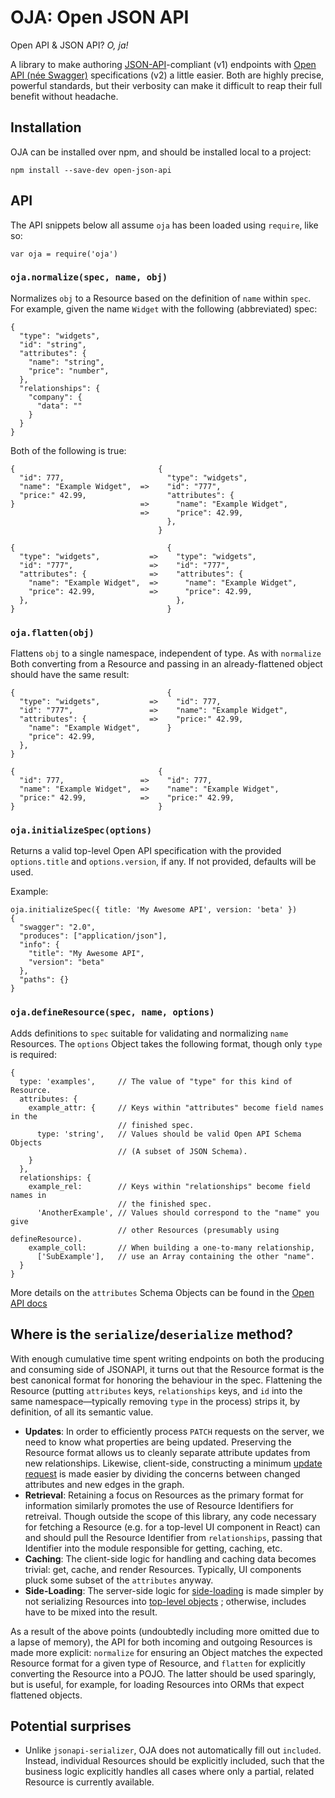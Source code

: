 # OJA: Open JSON API

Open API & JSON API? _O, ja!_

A library to make authoring [JSON-API][jsonapi]-compliant (v1) endpoints with
[Open API (née Swagger)][openapi] specifications (v2) a little easier. Both
are highly precise, powerful standards, but their verbosity can make it
difficult to reap their full benefit without headache.

## Installation

OJA can be installed over npm, and should be installed local to a project:

```
npm install --save-dev open-json-api
```

## API

The API snippets below all assume `oja` has been loaded using `require`, like
so:

```
var oja = require('oja')
```

### `oja.normalize(spec, name, obj)`

Normalizes `obj` to a Resource based on the definition of `name` within `spec`.
For example, given the name `Widget` with the following (abbreviated) spec:

```
{
  "type": "widgets",
  "id": "string",
  "attributes": {
    "name": "string",
    "price": "number",
  },
  "relationships": {
    "company": {
      "data": ""
    }
  }
}
```

Both of the following is true:

```
{                                {
  "id": 777,                       "type": "widgets",
  "name": "Example Widget",  =>    "id": "777",
  "price:" 42.99,                  "attributes": {
}                            =>      "name": "Example Widget",
                             =>      "price": 42.99,
                                   },
                                 }

{                                  {
  "type": "widgets",           =>    "type": "widgets",
  "id": "777",                 =>    "id": "777",
  "attributes": {              =>    "attributes": {
    "name": "Example Widget",  =>      "name": "Example Widget",
    "price": 42.99,            =>      "price": 42.99,
  },                                 },
}                                  }
```

### `oja.flatten(obj)`

Flattens `obj` to a single namespace, independent of type. As with `normalize`
Both converting from a Resource and passing in an already-flattened object
should have the same result:

```
{                                  {
  "type": "widgets",           =>    "id": 777,
  "id": "777",                 =>    "name": "Example Widget",
  "attributes": {              =>    "price:" 42.99,
    "name": "Example Widget",      }
    "price": 42.99,
  },
}

{                                {
  "id": 777,                 =>    "id": 777,
  "name": "Example Widget",  =>    "name": "Example Widget",
  "price:" 42.99,            =>    "price:" 42.99,
}                                }
```

### `oja.initializeSpec(options)`

Returns a valid top-level Open API specification with the provided `options.title` and `options.version`, if any. If not provided, defaults will be used.

Example:

```
oja.initializeSpec({ title: 'My Awesome API', version: 'beta' })
{
  "swagger": "2.0",
  "produces": ["application/json"],
  "info": {
    "title": "My Awesome API",
    "version": "beta"
  },
  "paths": {}
}
```

### `oja.defineResource(spec, name, options)`

Adds definitions to `spec` suitable for validating and normalizing `name`
Resources. The `options` Object takes the following format, though only `type`
is required:

```
{
  type: 'examples',     // The value of "type" for this kind of Resource.
  attributes: {
    example_attr: {     // Keys within "attributes" become field names in the
                        // finished spec.
      type: 'string',   // Values should be valid Open API Schema Objects
                        // (A subset of JSON Schema).
    }
  },
  relationships: {
    example_rel:        // Keys within "relationships" become field names in
                        // the finished spec.
      'AnotherExample', // Values should correspond to the "name" you give
                        // other Resources (presumably using defineResource).
    example_coll:       // When building a one-to-many relationship,
      ['SubExample'],   // use an Array containing the other "name".
  }
}
```

More details on the `attributes` Schema Objects can be found in the [Open API
docs][schema-object]

## Where is the `serialize`/`deserialize` method?

With enough cumulative time spent writing endpoints on both the producing and
consuming side of JSONAPI, it turns out that the Resource format is the best
canonical format for honoring the behaviour in the spec. Flattening the
Resource (putting `attributes` keys, `relationships` keys, and `id` into the
same namespace—typically removing `type` in the process) strips it, by
definition, of all its semantic value.

- **Updates**: In order to efficiently process `PATCH` requests on the server,
  we need to know what properties are being updated. Preserving the Resource
  format allows us to cleanly separate attribute updates from new
  relationships. Likewise, client-side, constructing a minimum [update
  request][jsonapi-update] is made easier by dividing the concerns between
  changed attributes and new edges in the graph.
- **Retrieval**: Retaining a focus on Resources as the primary format for
  information similarly promotes the use of Resource Identifiers for retreival.
  Though outside the scope of this library, any code necessary for fetching
  a Resource (e.g. for a top-level UI component in React) can and should pull
  the Resource Identifier from `relationships`, passing that Identifier into
  the module responsible for getting, caching, etc.
- **Caching**: The client-side logic for handling and caching data becomes
  trivial: get, cache, and render Resources. Typically, UI components pluck
  some subset of the `attributes` anyway.
- **Side-Loading**: The server-side logic for [side-loading][side-loading] is
  made simpler by not serializing Resources into [top-level objects][top-level]
  ; otherwise, includes have to be mixed into the result.

As a result of the above points (undoubtedly including more omitted due to a
lapse of memory), the API for both incoming and outgoing Resources is made more
explicit: `normalize` for ensuring an Object matches the expected Resource
format for a given type of Resource, and `flatten` for explicitly converting
the Resource into a POJO. The latter should be used sparingly, but is useful,
for example, for loading Resources into ORMs that expect flattened objects.

## Potential surprises

- Unlike `jsonapi-serializer`, OJA does not automatically fill out `included`.
Instead, individual Resources should be explicitly included, such that the
business logic explicitly handles all cases where only a partial, related
Resource is currently available.

[jsonapi]: http://jsonapi.org/format/
[openapi]: https://github.com/OAI/OpenAPI-Specification/blob/master/versions/2.0.md
[schema-object]: https://github.com/OAI/OpenAPI-Specification/blob/master/versions/2.0.md#schemaObject
[jsonapi-update]: http://jsonapi.org/format/#crud-updating-resource-attributes
[side-loading]: http://jsonapi.org/format/#fetching-includes
[top-level]: http://jsonapi.org/format/#document-top-level
